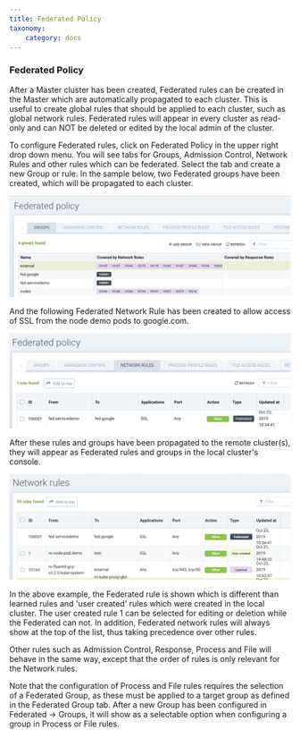 ```yaml
---
title: Federated Policy
taxonomy:
    category: docs
---
```


### Federated Policy 
After a Master cluster has been created, Federated rules can be created in the Master which are automatically propagated to each cluster. This is useful to create global rules that should be applied to each cluster, such as global network rules. Federated rules will appear in every cluster as read-only and can NOT be deleted or edited by the local admin of the cluster. 

To configure Federated rules, click on Federated Policy in the upper right drop down menu. You will see tabs for Groups, Admission Control, Network Rules and other rules which can be federated. Select the tab and create a new Group or rule. In the sample below, two Federated groups have been created, which will be propagated to each cluster.

![FederatedGroup](fed_group.png)

And the following Federated Network Rule has been created to allow access of SSL from the node demo pods to google.com.

![FederatedNetwork](fed_network.png)

After these rules and groups have been propagated to the remote cluster(s), they will appear as Federated rules and groups in the local cluster's console.

![FederatedRuleRemote](fed_rule_remote.png)

In the above example, the Federated rule is shown which is different than learned rules and 'user created' rules which were created in the local cluster. The user created rule 1 can be selected for editing or deletion while the Federated can not. In addition, Federated network rules will always show at the top of the list, thus taking precedence over other rules.

Other rules such as Admission Control, Response, Process and File will behave in the same way, except that the order of rules is only relevant for the Network rules.

Note that the configuration of Process and File rules requires the selection of a Federated Group, as these must be applied to a target group as defined in the Federated Group tab. After a new Group has been configured in Federated -> Groups, it will show as a selectable option when configuring a group in Process or File rules.




